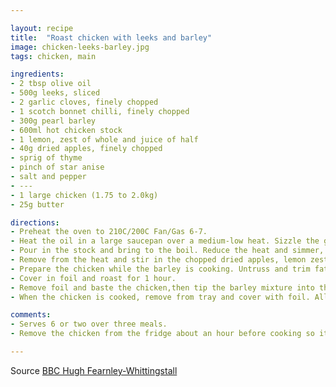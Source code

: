 ```yaml
---

layout: recipe
title:  "Roast chicken with leeks and barley"
image: chicken-leeks-barley.jpg
tags: chicken, main

ingredients:
- 2 tbsp olive oil
- 500g leeks, sliced
- 2 garlic cloves, finely chopped
- 1 scotch bonnet chilli, finely chopped
- 300g pearl barley
- 600ml hot chicken stock
- 1 lemon, zest of whole and juice of half
- 40g dried apples, finely chopped
- sprig of thyme
- pinch of star anise
- salt and pepper
- ---
- 1 large chicken (1.75 to 2.0kg)
- 25g butter

directions:
- Preheat the oven to 210C/200C Fan/Gas 6-7.
- Heat the oil in a large saucepan over a medium-low heat. Sizzle the garlic and chilli briefly, then add the leeks. Fry gently for about 10 minutes until soft. Add the pearl barley and stir well. 
- Pour in the stock and bring to the boil. Reduce the heat and simmer, covered, until the grain is tender and most of the liquid has been absorbed,about 45 minutes.
- Remove from the heat and stir in the chopped dried apples, lemon zest and juice, thyme, star anise, salt and pepper. Set aside in the warm pan.
- Prepare the chicken while the barley is cooking. Untruss and trim fat. Insert sliced lemon into cavity (the other half). Cut the butter into two sticks and insert under breast skin. Season and place in roasting tray with a little oil underneath to stop it sticking.
- Cover in foil and roast for 1 hour.
- Remove foil and baste the chicken,then tip the barley mixture into the tray around it. Add a little more hot water. Roast for a further half hour or more depending on the weight of the chicken.
- When the chicken is cooked, remove from tray and cover with foil. Allow to rest for up to half an hour while you steam some vegetables.

comments: 
- Serves 6 or two over three meals.
- Remove the chicken from the fridge about an hour before cooking so it comes up to room temperature.

---
```


Source [BBC Hugh Fearnley-Whittingstall](https://www.bbc.com/food/recipes/roast_chicken_with_47739)